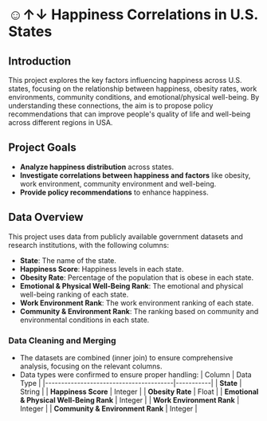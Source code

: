 # ☺︎↑↓ Happiness Correlations in U.S. States
## Introduction
This project explores the key factors influencing happiness across U.S. states, focusing on the relationship between happiness, obesity rates, work environments, community conditions, and emotional/physical well-being. By understanding these connections, the aim is to propose policy recommendations that can improve people's quality of life and well-being across different regions in USA.

## Project Goals
- **Analyze happiness distribution** across states.
- **Investigate correlations between happiness and factors** like obesity, work environment, community environment and well-being.
- **Provide policy recommendations** to enhance happiness.

## Data Overview
This project uses data from publicly available government datasets and research institutions, with the following columns:
- **State**: The name of the state.
- **Happiness Score**: Happiness levels in each state.
- **Obesity Rate**: Percentage of the population that is obese in each state.
- **Emotional & Physical Well-Being Rank**: The emotional and physical well-being ranking of each state.
- **Work Environment Rank**: The work environment ranking of each state.
- **Community & Environment Rank**: The ranking based on community and environmental conditions in each state.

### Data Cleaning and Merging
- The datasets are combined (inner join) to ensure comprehensive analysis, focusing on the relevant columns.
- Data types were confirmed to ensure proper handling:
| Column                                 | Data Type |
|----------------------------------------|-----------|
| **State**                              | String    |
| **Happiness Score**                    | Integer   |
| **Obesity Rate**                       | Float     |
| **Emotional & Physical Well-Being Rank** | Integer   |
| **Work Environment Rank**              | Integer   |
| **Community & Environment Rank**       | Integer   |
